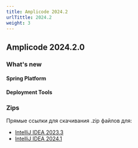 ```yaml
---
title: Amplicode 2024.2
urlTittle: 2024.2
weight: 3
---
```


## Amplicode 2024.2.0

### What's new

#### Spring Platform

[//]: # (TODO)

#### Deployment Tools

[//]: # (TODO)
### Zips

Прямые ссылки для скачивания .zip файлов для:
* [IntelliJ IDEA 2023.3](https://amplicode.ru/Amplicode/amplicode-2024.2.0-233-EAP.zip)
* [IntelliJ IDEA 2024.1](https://amplicode.ru/Amplicode/amplicode-2024.2.0-241-EAP.zip)
